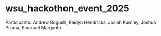 # wsu_hackothon_event_2025
Participants: Andrew Bogush, Raidyn Hendricks, Josiah Kumley, Joshua Pizana, Emanuel Margarito
